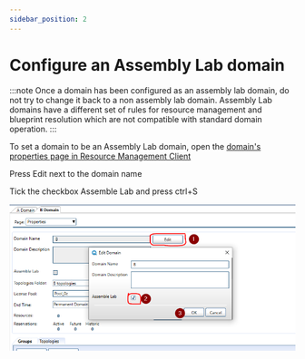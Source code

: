 ```yaml
---
sidebar_position: 2
---
```


# Configure an Assembly Lab domain

:::note 
Once a domain has been configured as an assembly lab domain, do not try to change it back to a non assembly lab domain. Assembly Lab domains have a different set of rules for resource management and blueprint resolution which are not compatible with standard domain operation.
:::

To set a domain to be an Assembly Lab domain, open the [domain's properties page in Resource Management Client](../../../cloudshell-identity-management/cloudshell-domains/domains-window.md)

Press Edit next to the domain name

Tick the checkbox Assemble Lab and press ctrl+S

![configure domain](../../../../../static/Images/Admin-Guide/AssembleLab/configure-domain.png)